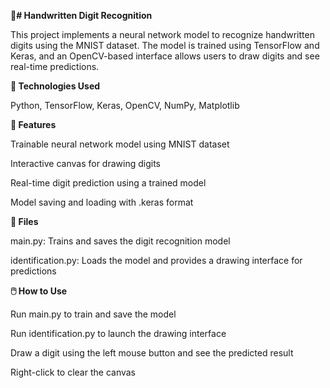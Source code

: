 **🧠# Handwritten Digit Recognition**	

This project implements a neural network model to recognize handwritten digits using the MNIST dataset. The model is trained using TensorFlow and Keras, and an OpenCV-based interface allows users to draw digits and see real-time predictions.


**🔧 Technologies Used**	

Python, TensorFlow, Keras, OpenCV, NumPy, Matplotlib


**🚀 Features**		

Trainable neural network model using MNIST dataset

Interactive canvas for drawing digits

Real-time digit prediction using a trained model

Model saving and loading with .keras format


**📁 Files**

main.py: Trains and saves the digit recognition model

identification.py: Loads the model and provides a drawing interface for predictions


**🖱️ How to Use**

Run main.py to train and save the model

Run identification.py to launch the drawing interface

Draw a digit using the left mouse button and see the predicted result

Right-click to clear the canvas
